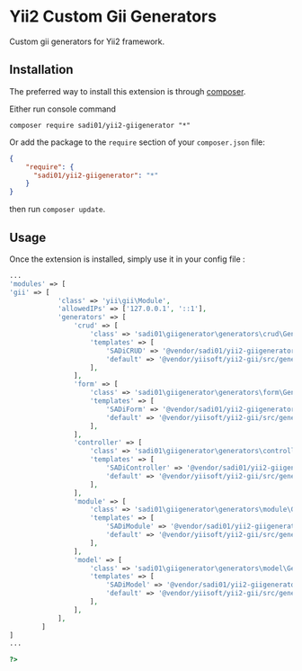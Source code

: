 Yii2 Custom Gii Generators
===========================
Custom gii generators for Yii2 framework.

Installation
------------

The preferred way to install this extension is through [composer](http://getcomposer.org/download/).

Either run console command

```
composer require sadi01/yii2-giigenerator "*"
```

Or add the package to the `require` section of your `composer.json` file:

```json
{
    "require": {
      "sadi01/yii2-giigenerator": "*"
    }
}
```

then run `composer update`.

Usage
-----

Once the extension is installed, simply use it in your config file :

```php
...
'modules' => [
'gii' => [
            'class' => 'yii\gii\Module',
            'allowedIPs' => ['127.0.0.1', '::1'],
            'generators' => [
                'crud' => [
                    'class' => 'sadi01\giigenerator\generators\crud\Generator',
                    'templates' => [
                        'SADiCRUD' => '@vendor/sadi01/yii2-giigenerator/generators/crud/default',
                        'default' => '@vendor/yiisoft/yii2-gii/src/generators/crud/default',
                    ],
                ],
                'form' => [
                    'class' => 'sadi01\giigenerator\generators\form\Generator',
                    'templates' => [
                        'SADiForm' => '@vendor/sadi01/yii2-giigenerator/generators/form/default',
                        'default' => '@vendor/yiisoft/yii2-gii/src/generators/form/default',
                    ],
                ],
                'controller' => [
                    'class' => 'sadi01\giigenerator\generators\controller\Generator',
                    'templates' => [
                        'SADiController' => '@vendor/sadi01/yii2-giigenerator/generators/controller/default',
                        'default' => '@vendor/yiisoft/yii2-gii/src/generators/controller/default',
                    ],
                ],
                'module' => [
                    'class' => 'sadi01\giigenerator\generators\module\Generator',
                    'templates' => [
                        'SADiModule' => '@vendor/sadi01/yii2-giigenerator/generators/module/default',
                        'default' => '@vendor/yiisoft/yii2-gii/src/generators/module/default',
                    ],
                ],
                'model' => [
                    'class' => 'sadi01\giigenerator\generators\model\Generator',
                    'templates' => [
                        'SADiModel' => '@vendor/sadi01/yii2-giigenerator/generators/model/default',
                        'default' => '@vendor/yiisoft/yii2-gii/src/generators/model/default',
                    ],
                ],
            ],
        ]
]
...

?>
```
